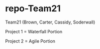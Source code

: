 # repo-Team21
Team21 (Brown, Carter, Cassidy, Soderwall)


Project 1 = Waterfall Portion

Project 2 = Agile Portion
